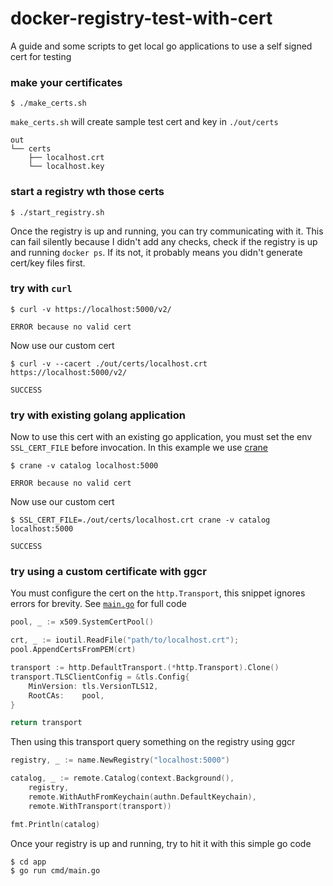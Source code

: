 # docker-registry-test-with-cert
A guide and some scripts to get local go applications to use a self signed cert for testing

### make your certificates
```
$ ./make_certs.sh
```
`make_certs.sh` will create sample test cert and key in `./out/certs`
```
out
└── certs
    ├── localhost.crt
    └── localhost.key
```

### start a registry wth those certs
```
$ ./start_registry.sh
```

Once the registry is up and running, you can try communicating with it. This can fail silently because I didn't add any checks, check if the registry is up and running `docker ps`. If its not, it probably means you didn't generate cert/key files first.

### try with `curl`
```
$ curl -v https://localhost:5000/v2/

ERROR because no valid cert

```
Now use our custom cert
```
$ curl -v --cacert ./out/certs/localhost.crt https://localhost:5000/v2/

SUCCESS
```

### try with existing golang application
Now to use this cert with an existing go application, you must set the env `SSL_CERT_FILE` before invocation. In this example we use [crane](https://github.com/google/go-containerregistry/blob/main/cmd/crane/README.md)
```
$ crane -v catalog localhost:5000

ERROR because no valid cert
```
Now use our custom cert
```
$ SSL_CERT_FILE=./out/certs/localhost.crt crane -v catalog localhost:5000

SUCCESS
```

### try using a custom certificate with ggcr

You must configure the cert on the `http.Transport`, this snippet ignores errors for brevity.
See [`main.go`](app/cmd/main.go) for full code
```go
pool, _ := x509.SystemCertPool()

crt, _ := ioutil.ReadFile("path/to/localhost.crt"); 
pool.AppendCertsFromPEM(crt)

transport := http.DefaultTransport.(*http.Transport).Clone()
transport.TLSClientConfig = &tls.Config{
	MinVersion: tls.VersionTLS12,
	RootCAs:    pool,
}

return transport
```

Then using this transport query something on the registry using ggcr
```go
registry, _ := name.NewRegistry("localhost:5000")

catalog, _ := remote.Catalog(context.Background(),
	registry,
	remote.WithAuthFromKeychain(authn.DefaultKeychain),
	remote.WithTransport(transport))

fmt.Println(catalog)
```

Once your registry is up and running, try to hit it with this simple go code
```
$ cd app
$ go run cmd/main.go
```
